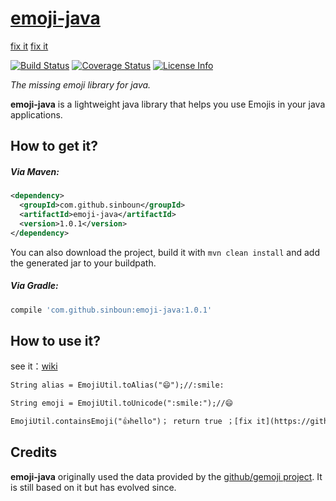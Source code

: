 #  [emoji-java](https://github.com/vdurmont/emoji-java)

[fix it](https://github.com/vdurmont/emoji-java/issues/123)
[fix it](https://github.com/vdurmont/emoji-java/issues/130)

[![Build Status](https://travis-ci.org/vdurmont/emoji-java.svg?branch=master)](https://travis-ci.org/vdurmont/emoji-java)
[![Coverage Status](https://img.shields.io/coveralls/vdurmont/emoji-java.svg)](https://coveralls.io/r/vdurmont/emoji-java?branch=master)
[![License Info](http://img.shields.io/badge/license-The%20MIT%20License-brightgreen.svg)](https://github.com/vdurmont/emoji-java/blob/master/LICENSE.md)

*The missing emoji library for java.*

**emoji-java** is a lightweight java library that helps you use Emojis in your java applications.

## How to get it?

##### Via Maven:
```xml
<dependency>
  <groupId>com.github.sinboun</groupId>
  <artifactId>emoji-java</artifactId>
  <version>1.0.1</version>
</dependency>
```

You can also download the project, build it with `mvn clean install` and add the generated jar to your buildpath.

##### Via Gradle:
```gradle
compile 'com.github.sinboun:emoji-java:1.0.1'
```

## How to use it?
see it：[wiki](https://github.com/vdurmont/emoji-java)
```xml
String alias = EmojiUtil.toAlias("😄");//:smile:
```

```xml
String emoji = EmojiUtil.toUnicode(":smile:");//😄
```

```xml
EmojiUtil.containsEmoji("👍hello")； return true ；[fix it](https://github.com/vdurmont/emoji-java/issues/123)
```

## Credits

**emoji-java** originally used the data provided by the [github/gemoji project](https://github.com/github/gemoji). It is still based on it but has evolved since.
